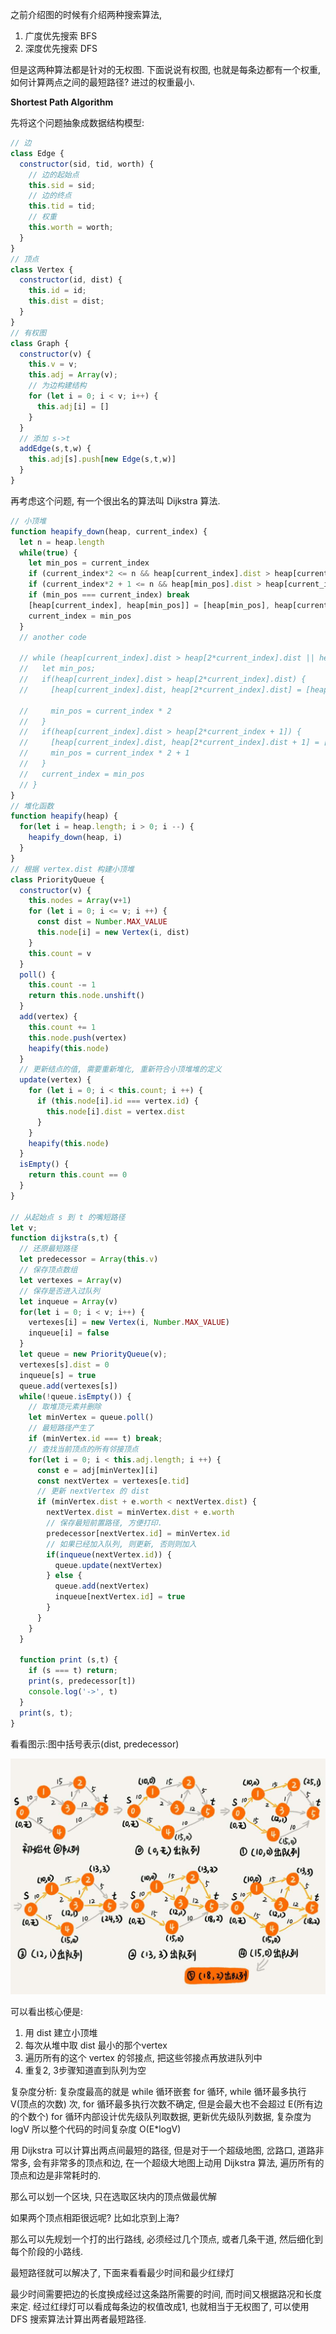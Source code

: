 之前介绍图的时候有介绍两种搜索算法, 
1. 广度优先搜索 BFS
2. 深度优先搜索 DFS

但是这两种算法都是针对的无权图. 下面说说有权图, 也就是每条边都有一个权重, 如何计算两点之间的最短路径? 进过的权重最小.

**Shortest Path Algorithm**

先将这个问题抽象成数据结构模型:

```js
// 边
class Edge {
  constructor(sid, tid, worth) {
    // 边的起始点
    this.sid = sid;
    // 边的终点
    this.tid = tid;
    // 权重
    this.worth = worth;
  }
}
// 顶点
class Vertex {
  constructor(id, dist) {
    this.id = id;
    this.dist = dist;
  }
}
// 有权图
class Graph {
  constructor(v) {
    this.v = v;
    this.adj = Array(v);
    // 为边构建结构
    for (let i = 0; i < v; i++) {
      this.adj[i] = []
    }
  }
  // 添加 s->t 
  addEdge(s,t,w) {
    this.adj[s].push[new Edge(s,t,w)]
  }
}
```

再考虑这个问题, 有一个很出名的算法叫 Dijkstra 算法.

```js
// 小顶堆
function heapify_down(heap, current_index) {
  let n = heap.length
  while(true) {
    let min_pos = current_index
    if (current_index*2 <= n && heap[current_index].dist > heap[current_index * 2]) min_pos = 2*current_index
    if (current_index*2 + 1 <= n && heap[min_pos].dist > heap[current_index * 2+1]) min_pos = 2*current_index + 1
    if (min_pos === current_index) break
    [heap[current_index], heap[min_pos]] = [heap[min_pos], heap[current_index]]
    current_index = min_pos
  }
  // another code

  // while (heap[current_index].dist > heap[2*current_index].dist || heap[current_index].dist > heap[2*current_index + 1]) {
  //   let min_pos;
  //   if(heap[current_index].dist > heap[2*current_index].dist) {
  //     [heap[current_index].dist, heap[2*current_index].dist] = [heap[2*current_index].dist, heap[current_index].dist]

  //     min_pos = current_index * 2
  //   } 
  //   if(heap[current_index].dist > heap[2*current_index + 1]) {
  //     [heap[current_index].dist, heap[2*current_index].dist + 1] = [heap[2*current_index + 1], heap[current_index].dist]
  //     min_pos = current_index * 2 + 1
  //   }
  //   current_index = min_pos
  // }
}
// 堆化函数
function heapify(heap) {
  for(let i = heap.length; i > 0; i --) {
    heapify_down(heap, i)
  }
}
// 根据 vertex.dist 构建小顶堆
class PriorityQueue {
  constructor(v) {
    this.nodes = Array(v+1)
    for (let i = 0; i <= v; i ++) {
      const dist = Number.MAX_VALUE
      this.node[i] = new Vertex(i, dist)
    }
    this.count = v
  }
  poll() {
    this.count -= 1
    return this.node.unshift()
  }
  add(vertex) {
    this.count += 1
    this.node.push(vertex)
    heapify(this.node)
  }
  // 更新结点的值, 需要重新堆化, 重新符合小顶堆堆的定义
  update(vertex) {
    for (let i = 0; i < this.count; i ++) {
      if (this.node[i].id === vertex.id) {
        this.node[i].dist = vertex.dist
      }
    }
    heapify(this.node)
  }
  isEmpty() {
    return this.count == 0
  }
}

// 从起始点 s 到 t 的嘴短路径
let v;
function dijkstra(s,t) {
  // 还原最短路径
  let predecessor = Array(this.v)
  // 保存顶点数组
  let vertexes = Array(v)
  // 保存是否进入过队列
  let inqueue = Array(v)
  for(let i = 0; i < v; i++) {
    vertexes[i] = new Vertex(i, Number.MAX_VALUE)
    inqueue[i] = false
  }
  let queue = new PriorityQueue(v);
  vertexes[s].dist = 0
  inqueue[s] = true
  queue.add(vertexes[s])
  while(!queue.isEmpty()) {
    // 取堆顶元素并删除
    let minVertex = queue.poll()
    // 最短路径产生了
    if (minVertex.id === t) break;
    // 查找当前顶点的所有邻接顶点
    for(let i = 0; i < this.adj.length; i ++) {
      const e = adj[minVertex][i]
      const nextVertex = vertexes[e.tid]
      // 更新 nextVertex 的 dist
      if (minVertex.dist + e.worth < nextVertex.dist) {
        nextVertex.dist = minVertex.dist + e.worth
        // 保存最短前置路径, 方便打印.
        predecessor[nextVertex.id] = minVertex.id
        // 如果已经加入队列, 则更新, 否则则加入
        if(inqueue(nextVertex.id)) {
          queue.update(nextVertex)
        } else {
          queue.add(nextVertex)
          inqueue[nextVertex.id] = true
        }
      }
    }
  }

  function print (s,t) {
    if (s === t) return;
    print(s, predecessor[t])
    console.log('->', t)
  }
  print(s, t);
}
```

看看图示:图中括号表示(dist, predecessor)

![](/img/dijkstra.jpeg)

可以看出核心便是: 
1. 用 dist 建立小顶堆
2. 每次从堆中取 dist 最小的那个vertex
3. 遍历所有的这个 vertex 的邻接点, 把这些邻接点再放进队列中
4. 重复2, 3步骤知道直到队列为空

复杂度分析:
复杂度最高的就是 while 循环嵌套 for 循环, while 循环最多执行 V(顶点的次数) 次, for 循环最多执行次数不确定, 但是会最大也不会超过 E(所有边的个数个)
for 循环内部设计优先级队列取数据, 更新优先级队列数据, 复杂度为 logV 所以整个代码的时间复杂度 O(E*logV)

用 Dijkstra 可以计算出两点间最短的路径, 但是对于一个超级地图, 岔路口, 道路非常多, 会有非常多的顶点和边, 在一个超级大地图上动用 Dijkstra 算法, 遍历所有的顶点和边是非常耗时的. 

那么可以划一个区块, 只在选取区块内的顶点做最优解

如果两个顶点相距很远呢? 比如北京到上海?

那么可以先规划一个打的出行路线, 必须经过几个顶点, 或者几条干道, 然后细化到每个阶段的小路线.

最短路径就可以解决了, 下面来看看最少时间和最少红绿灯

最少时间需要把边的长度换成经过这条路所需要的时间, 而时间又根据路况和长度来定.
经过红绿灯可以看成每条边的权值改成1, 也就相当于无权图了, 可以使用DFS 搜索算法计算出两者最短路径.